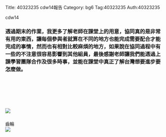 Title: 40323235 cdw14報告
Category: bg6
Tag:40323235
Auth:40323235

cdw14
<!-- PELICAN_END_SUMMARY -->
<h3> 透過期末的作業，我更多了解老師在課堂上的用意，協同真的是非常有用的東西，讓每個參與者就算在不同的地方也能完成需要配合才能完成的事情，然而也有相對比較麻煩的地方，如果說在協同過程中有一些的不注意很容易影響到其他組員，最後感謝老師讓我們能透過上課學習團隊合作及很多時事，並能在課堂中真正了解台灣想要進步要怎麼做。
</h3>
<br/>
<h3> 
</h3>
<br/>
<img src=""> 
<br/>
<h3> 
</h3>
<br/>
<img src="http://i.imgur.com/7reoVCb.png"> 
<br/>
<h3> 
</h3>齒輪
<br/>
<img src="http://i.imgur.com/AvLkT6N.jpg"> 


